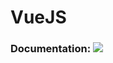 # VueJS

### Documentation: [![](https://img.shields.io/badge/docs-stable-blue.svg)](https://antonioloureiro.github.io/VueJS.jl/components.html)
